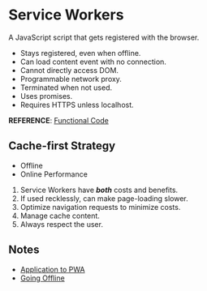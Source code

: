 # Service Workers

A JavaScript script that gets registered with the browser.

* Stays registered, even when offline.
* Can load content event with no connection.
* Cannot directly access DOM.
* Programmable network proxy.
* Terminated when not used.
* Uses promises.
* Requires HTTPS unless localhost.

**REFERENCE**: [Functional Code](Functional-Code.md)

## Cache-first Strategy

* Offline
* Online Performance

1. Service Workers have ***both*** costs and benefits.
2. If used recklessly, can make page-loading slower.
3. Optimize navigation requests to minimize costs.
4. Manage cache content.
5. Always respect the user.

## Notes

* [Application to PWA](Application-to-PWA.md)
* [Going Offline](Going-Offline/README.md)
